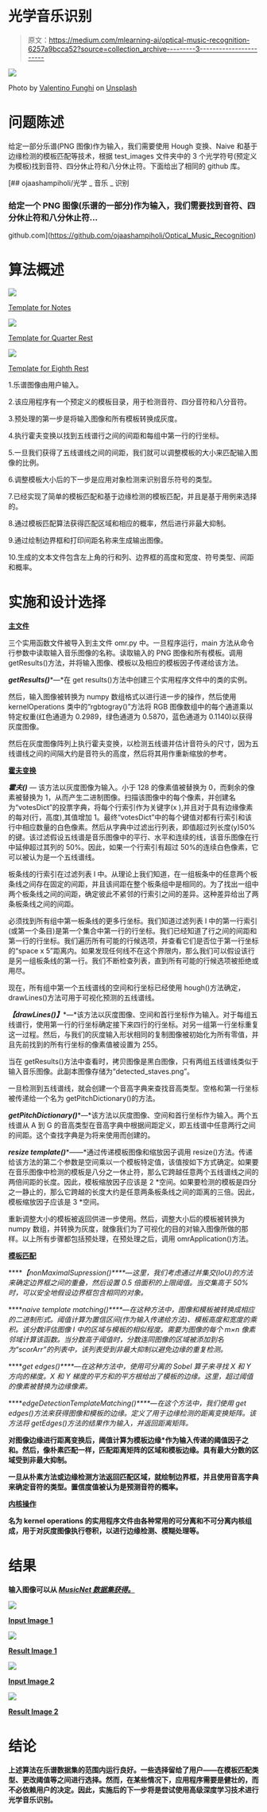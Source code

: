 # 光学音乐识别

> 原文：<https://medium.com/mlearning-ai/optical-music-recognition-6257a9bcca52?source=collection_archive---------3----------------------->

![](img/4aaf7ca88b033b9adf4eb1b539e8b7e0.png)

Photo by [Valentino Funghi](https://unsplash.com/@iampatrickpilz?utm_source=unsplash&utm_medium=referral&utm_content=creditCopyText) on [Unsplash](https://unsplash.com/s/photos/music?utm_source=unsplash&utm_medium=referral&utm_content=creditCopyText)

# 问题陈述

给定一部分乐谱(PNG 图像)作为输入，我们需要使用 Hough 变换、Naive 和基于边缘检测的模板匹配等技术，根据 test_images 文件夹中的 3 个光学符号(预定义为模板)找到音符、四分休止符和八分休止符。下面给出了相同的 github 库。

[](https://github.com/ojaashampiholi/Optical_Music_Recognition) [## ojaashampiholi/光学 _ 音乐 _ 识别

### 给定一个 PNG 图像(乐谱的一部分)作为输入，我们需要找到音符、四分休止符和八分休止符…

github.com](https://github.com/ojaashampiholi/Optical_Music_Recognition) 

# 算法概述

![](img/a9512476931580ba92335303c1a47cad.png)

[Template for Notes](https://github.com/ojaashampiholi/Optical_Music_Recognition/blob/main/test-images/template1.png)

![](img/31533de0bcd2b9d565689537ff00fa85.png)

[Template for Quarter Rest](https://github.com/ojaashampiholi/Optical_Music_Recognition/blob/main/test-images/template2.png)

![](img/9fae620179c3540e4e7582f426493c07.png)

[Template for Eighth Rest](https://github.com/ojaashampiholi/Optical_Music_Recognition/blob/main/test-images/template3.png)

1.乐谱图像由用户输入。

2.该应用程序有一个预定义的模板目录，用于检测音符、四分音符和八分音符。

3.预处理的第一步是将输入图像和所有模板转换成灰度。

4.执行霍夫变换以找到五线谱行之间的间距和每组中第一行的行坐标。

5.一旦我们获得了五线谱线之间的间距，我们就可以调整模板的大小来匹配输入图像的比例。

6.调整模板大小后的下一步是应用对象检测来识别音乐符号的类型。

7.已经实现了简单的模板匹配和基于边缘检测的模板匹配，并且是基于用例来选择的。

8.通过模板匹配算法获得匹配区域和相应的概率，然后进行非最大抑制。

9.通过绘制边界框和打印间距名称来生成输出图像。

10.生成的文本文件包含左上角的行和列、边界框的高度和宽度、符号类型、间距和概率。

# 实施和设计选择

[**主文件**](https://github.com/ojaashampiholi/Optical_Music_Recognition/blob/main/omr.py)

三个实用函数文件被导入到主文件 omr.py 中。一旦程序运行，main 方法从命令行参数中读取输入音乐图像的名称。读取输入的 PNG 图像和所有模板。调用 getResults()方法，并将输入图像、模板以及相应的模板因子传递给该方法。

***getResults()****—*在 get results()方法中创建三个实用程序文件中的类的实例。

然后，输入图像被转换为 numpy 数组格式以进行进一步的操作，然后使用 kernelOperations 类中的“rgbtogray()”方法将 RGB 图像数组中的每个通道乘以特定权重(红色通道为 0.2989，绿色通道为 0.5870，蓝色通道为 0.1140)以获得灰度图像。

然后在灰度图像阵列上执行霍夫变换，以检测五线谱并估计音符头的尺寸，因为五线谱线之间的间隔大约是音符头的高度，然后将其用作重新缩放的参考。

[**霍夫变换**](https://github.com/ojaashampiholi/Optical_Music_Recognition/blob/main/Hough_Transform.py)

***霍夫()*** *—* 该方法以灰度图像为输入。小于 128 的像素值被替换为 0，而剩余的像素被替换为 1，从而产生二进制图像。扫描该图像中的每个像素，并创建名为“votesDict”的投票字典，将每个行索引作为关键字(x ),并且对于具有边缘像素的每对(行，高度),其值增加 1。最终“votesDict”中的每个键值对都有行索引和该行中相应数量的白色像素。然后从字典中过滤出行列表，即值超过列长度(y)50%的键。该过滤假设五线谱是音乐图像中的平行、水平和连续的线，该音乐图像在行中延伸超过其列的 50%。因此，如果一个行索引有超过 50%的连续白色像素，它可以被认为是一个五线谱线。

板条线的行索引在过滤列表 l 中。从理论上我们知道，在一组板条中的任意两个板条线之间存在固定的间距，并且该间距在整个板条组中是相同的。为了找出一组中两个板条线之间的间距，确定彼此不紧邻的行索引之间的差异。这种差异给出了两条板条线之间的间距。

必须找到所有组中第一板条线的更多行坐标。我们知道过滤列表 l 中的第一行索引(或第一个条目)是第一个集合中第一行的行坐标。我们已经知道了行之间的间距和第一行的行坐标。我们遍历所有可能的行候选项，并查看它们是否位于第一行坐标的“space x 5”距离内。如果发现任何线不在这个界限内，那么我们可以假设该行是另一组板条线的第一行。我们不断检查列表，直到所有可能的行候选项被拒绝或用尽。

现在，所有组中第一个五线谱线的空间和行坐标已经使用 hough()方法确定，drawLines()方法可用于可视化预测的五线谱线。

***【drawLines()】****—*该方法以灰度图像、空间和首行坐标作为输入。对于每组五线谱行，使用第一行的行坐标确定接下来四行的行坐标。对另一组第一行坐标重复这一过程。然后，与我们的灰度输入形状相同的复制图像被初始化为所有零值，并且先前找到的所有行坐标的像素值被设置为 255。

当在 getResults()方法中查看时，拷贝图像是黑白图像，只有两组五线谱线类似于输入音乐图像。此副本图像存储为“detected_staves.png”。

一旦检测到五线谱线，就会创建一个音高字典来查找音高类型。空格和第一行坐标被传递给一个名为 getPitchDictionary()的方法。

***getPitchDictionary()****—*该方法以灰度图像、空间和首行坐标作为输入。两个五线谱从 A 到 G 的音高类型在音高字典中根据间距定义，即五线谱中任意两行之间的间距。这个查找字典是为将来使用而创建的。

***resize template()****——*通过传递模板图像和缩放因子调用 resize()方法。传递给该方法的第二个参数是空间乘以一个模板特定值，该值按如下方式确定。如果要在音乐图像中检测的模板是八分之一休止符，那么它跨越任意两个五线谱线之间的两倍间距的长度。因此，模板缩放因子应该是 2 *空间。如果要检测的模板是四分之一静止的，那么它跨越的长度大约是任意两条板条线之间的距离的三倍。因此，模板缩放因子应该是 3 *空间。

重新调整大小的模板被返回供进一步使用。然后，调整大小后的模板被转换为 numpy 数组，并转换为灰度，就像我们为了可视化的目的对输入图像所做的那样。以上所有步骤都包括预处理，在预处理之后，调用 omrApplication()方法。

**[**模板匹配**](https://github.com/ojaashampiholi/Optical_Music_Recognition/blob/main/Template_Matching.py)**

*****【nonMaximalSupression()****—*这里，我们考虑通过并集交(IoU)的方法来确定边界框之间的重叠，然后设置 0.5 倍面积的上限阈值。当交集高于 50%时，可以安全地假设边界框包含相同的对象。**

*****naive template matching()****—*在这种方法中，图像和模板被转换成相应的二进制形式。阈值计算为置信区间(作为输入传递给方法)、模板高度和宽度的乘积。该分数评估图像 I 中的区域与模板的相似程度。需要为图像的每个 m×n 像素邻域计算该函数。当分数高于阈值时，分数连同图像的区域被添加到名为“scorArr”的列表中，该列表受到非最大抑制以避免边缘的重复检测。**

*****get edges()****—*在这种方法中，使用可分离的 Sobel 算子来寻找 X 和 Y 方向的梯度。X 和 Y 梯度的平方和的平方根给出了模板的边缘。这里，超过阈值的像素被替换为边缘像素。**

*****edgeDetectionTemplateMatching()****—*在这个方法中，我们使用 get edges()方法来获得图像和模板的边缘。定义了用于边缘检测的距离变换矩阵。该方法将 getEdges()方法的结果作为输入，并返回距离矩阵。**

**对图像边缘进行距离变换后，阈值计算为模板边缘*作为输入传递的阈值因子之和。然后，像朴素匹配一样，匹配距离矩阵的区域和模板边缘。具有最大分数的区域受到非最大抑制。**

**一旦从朴素方法或边缘检测方法返回匹配区域，就绘制边界框，并且使用音高字典来确定音符的类型。置信度值被认为是预测音符的概率。**

**[**内核操作**](https://github.com/ojaashampiholi/Optical_Music_Recognition/blob/main/Kernel_Operations.py)**

**名为 kernel operations 的实用程序文件由各种常用的可分离和不可分离内核组成，用于对灰度图像执行卷积，以进行边缘检测、模糊处理等。**

# **结果**

**输入图像可以从 [*MusicNet 数据集获得。*](https://www.kaggle.com/imsparsh/musicnet-dataset)**

**![](img/5e6e281f8dbc231b5f799185bf882715.png)**

**[Input Image 1](https://github.com/ojaashampiholi/Optical_Music_Recognition/blob/main/test-images/music1.png)**

**![](img/86e867c8829fdf8c46d06c9d719e9c81.png)**

**[Result Image 1](https://github.com/ojaashampiholi/Optical_Music_Recognition/blob/main/results/result1.png)**

**![](img/d8b00037ffa147d97c957a37f377c0e2.png)**

**[Input Image 2](https://github.com/ojaashampiholi/Optical_Music_Recognition/blob/main/test-images/music2.png)**

**![](img/f9d7214e1a5f2f5080c16fdcb5c4c432.png)**

**[Result Image 2](https://github.com/ojaashampiholi/Optical_Music_Recognition/blob/main/results/result2.png)**

# **结论**

**上述算法在乐谱数据集的范围内运行良好。一些选择留给了用户——在模板匹配类型、更改阈值等之间进行选择。然而，在某些情况下，应用程序需要是健壮的，而不必依赖用户的决定。因此，实施后的下一步将是尝试使用高级深度学习技术进行光学音乐识别。**